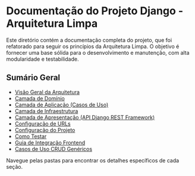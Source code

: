 # Documentação do Projeto Django - Arquitetura Limpa

Este diretório contém a documentação completa do projeto, que foi refatorado para seguir os princípios da Arquitetura Limpa. O objetivo é fornecer uma base sólida para o desenvolvimento e manutenção, com alta modularidade e testabilidade.

## Sumário Geral

-   [Visão Geral da Arquitetura](#architecture/overview)
-   [Camada de Domínio](#architecture/domain-layer)
-   [Camada de Aplicação (Casos de Uso)](#architecture/application-layer)
-   [Camada de Infraestrutura](#architecture/infrastructure-layer)
-   [Camada de Apresentação (API Django REST Framework)](#architecture/presentation-layer)
-   [Configuração de URLs](#architecture/url-configuration)
-   [Configuração do Projeto](#setup/project-setup)
-   [Como Testar](#development/testing)
-   [Guia de Integração Frontend](#development/frontend-integration)
-   [Casos de Uso CRUD Genéricos](#development/generic-crud-use-cases)

Navegue pelas pastas para encontrar os detalhes específicos de cada seção.

